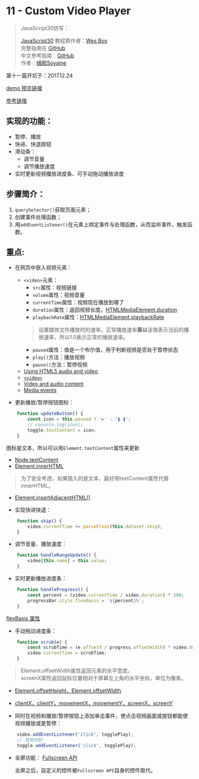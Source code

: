 # 11 - Custom Video Player

> JavaScript30仿写：
>
> [JavaScript30](https://javascript30.com) 教程原作者：[Wes Bos](https://github.com/wesbos)    
> 完整指南在 [GitHub](https://github.com/wesbos/JavaScript30)  
> 中文参考指南：[GitHub](https://github.com/soyaine/JavaScript30)  
> 作者：[缉熙Soyaine](https://github.com/soyaine)

第十一篇开坑于：2017.12.24

[demo 预览链接](https://hehe1111.github.io/js_demo/js30/11%20-%20Custom%20Video%20Player/)

[参考链接](https://github.com/soyaine/JavaScript30/tree/master/11%20-%20Custom%20Video%20Player)

## 实现的功能：
- 暂停、播放
- 快进、快退按钮
- 滑动条：
    - 调节音量
    - 调节播放速度
- 实时更新视频播放进度条、可手动拖动播放进度

## 步骤简介：
1. `querySelector()`获取页面元素；
2. 创建事件处理函数；
3. 用`addEventListener()`在元素上绑定事件与处理函数，从而监听事件，触发函数。

## 重点:
- 在网页中嵌入视频元素：
    - `<video>`元素：
        - `src`属性：视频链接
        - `volume`属性：视频音量
        - `currentTime`属性：视频现在播放到哪了
        - `duration`属性：返回视频长度。[HTMLMediaElement.duration](https://developer.mozilla.org/en-US/docs/Web/API/HTMLMediaElement/duration)
        - `playbackRate`属性：[HTMLMediaElement.playbackRate](https://developer.mozilla.org/zh-CN/docs/Web/API/HTMLMediaElement/playbackRate)
        > 设置媒体文件播放时的速率。正常播放速率**乘以**该值表示当前的播放速率，所以1.0表示正常的播放速率。
        - `paused`属性：值是一个布尔值，用于判断视频是否处于暂停状态
        - `play()`方法：播放视频
        - `pause()`方法：暂停视频
    - [Using HTML5 audio and video](http://mdn.beonex.com/en/Using_audio_and_video_in_Firefox.html)
    - [`<video>`](https://developer.mozilla.org/zh-CN/docs/Web/HTML/Element/video)
    - [Video and audio content](https://developer.mozilla.org/zh-CN/docs/Learn/HTML/Multimedia_and_embedding/Video_and_audio_content)
    - [Media events](https://developer.mozilla.org/zh-CN/docs/Web/Guide/Events/Media_events)

- 更新播放/暂停按钮图标：
```javascript
    function updateButton() {
        const icon = this.paused ? '►' : '❚ ❚';
        // console.log(icon);
        toggle.textContent = icon;
    }
```
图标是文本，所以可以用`Element.textContent`属性来更新
- [Node.textContent](http://javascript.ruanyifeng.com/dom/node.html#toc7)
- [Element.innerHTML](http://javascript.ruanyifeng.com/dom/element.html#toc3)
> 为了安全考虑，如果插入的是文本，最好用textContent属性代替innerHTML。
- [Element.insertAdjacentHTML()](http://javascript.ruanyifeng.com/dom/element.html#toc33)

- 实现快进快退：
```javascript
    function skip() {
        video.currentTime += parseFloat(this.dataset.skip);
    }
```

- 调节音量、播放速度：
```javascript
    function handleRangeUpdate() {
        video[this.name] = this.value;
    }
```

- 实时更新播放进度条：
```javascript
    function handleProgress() {
        const percent = (video.currentTime / video.duration) * 100;
        progressBar.style.flexBasis = `${percent}%`;
    }
```
[flexBasis 属性](https://github.com/hehe1111/doc/blob/master/flex_tutorial.md#%E8%AF%AD%E6%B3%95%E7%AF%87%E9%87%8D%E7%82%B9%E8%AF%A6%E7%BB%86%E8%AF%B7%E7%82%B9%E5%87%BB%E4%BB%A5%E4%B8%8A%E8%AF%AD%E6%B3%95%E7%AF%87%E7%9A%84%E9%93%BE%E6%8E%A5)

- 手动拖动进度条：
```javascript
    function scrub(e) {
        const scrubTime = (e.offsetX / progress.offsetWidth) * video.duration;
        video.currentTime = scrubTime;
    }
```
> Element.offsetWidth属性返回元素的水平宽度。  
> screenX属性返回鼠标位置相对于屏幕左上角的水平坐标，单位为像素。
- [Element.offsetHeight，Element.offsetWidth](http://javascript.ruanyifeng.com/dom/element.html#toc11)
- [clientX，clientY，movementX，movementY，screenX，screenY](http://javascript.ruanyifeng.com/dom/event-type.html#toc10)

- 同时在视频和播放/暂停按钮上添加单击事件，使点击视频画面或按钮都能使视频播放或是暂停：
```javascript
    video.addEventListener('click', togglePlay);
    // 其他代码
    toggle.addEventListener('click', togglePlay);
```

- 全屏功能：
[Fullscreen API](https://developer.mozilla.org/en-US/docs/Web/API/Fullscreen_API)

    全屏之后，自定义的控件被`Fullscreen API`自身的控件取代。

